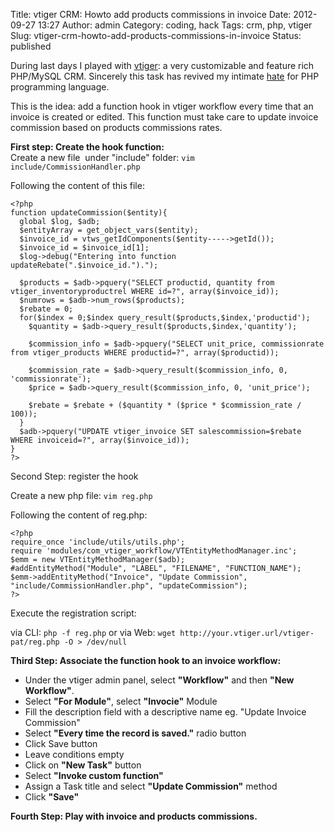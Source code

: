 Title: vtiger CRM: Howto add products commissions in invoice 
Date: 2012-09-27 13:27
Author: admin
Category: coding, hack
Tags: crm, php, vtiger
Slug: vtiger-crm-howto-add-products-commissions-in-invoice
Status: published

During last days I played with [vtiger](https://www.vtiger.com): a very
customizable and feature rich PHP/MySQL CRM. Sincerely this task has
revived my intimate [hate](http://www.google.com/search?q=php+sucks) for
PHP programming language.

This is the idea: add a function hook in vtiger workflow every time that
an invoice is created or edited. This function must take care to update
invoice commission based on products commissions rates.

**First step: Create the hook function:**  
Create a new file  under "include" folder: `vim include/CommissionHandler.php`

Following the content of this file:

```
<?php   
function updateCommission($entity){   
  global $log, $adb;   
  $entityArray = get_object_vars($entity);       
  $invoice_id = vtws_getIdComponents($entity----->getId());
  $invoice_id = $invoice_id[1];
  $log->debug("Entering into function updateRebate(".$invoice_id.").");
 
  $products = $adb->pquery("SELECT productid, quantity from vtiger_inventoryproductrel WHERE id=?", array($invoice_id));
  $numrows = $adb->num_rows($products);
  $rebate = 0;
  for($index = 0;$index query_result($products,$index,'productid');
    $quantity = $adb->query_result($products,$index,'quantity');
 
    $commission_info = $adb->pquery("SELECT unit_price, commissionrate from vtiger_products WHERE productid=?", array($productid));
 
    $commission_rate = $adb->query_result($commission_info, 0, 'commissionrate');
    $price = $adb->query_result($commission_info, 0, 'unit_price');
 
    $rebate = $rebate + ($quantity * ($price * $commission_rate / 100));
  }
  $adb->pquery("UPDATE vtiger_invoice SET salescommission=$rebate WHERE invoiceid=?", array($invoice_id));
}
?>
```

Second Step: register the hook  

Create a new php file: `vim reg.php`

Following the content of reg.php:

```
<?php 
require_once 'include/utils/utils.php'; 
require 'modules/com_vtiger_workflow/VTEntityMethodManager.inc'; 
$emm = new VTEntityMethodManager($adb); 
#addEntityMethod("Module", "LABEL", "FILENAME", "FUNCTION_NAME"); 
$emm->addEntityMethod("Invoice", "Update Commission", "include/CommissionHandler.php", "updateCommission");
?>
```

Execute the registration script:

via CLI: `php -f reg.php` or via Web: `wget http://your.vtiger.url/vtiger-pat/reg.php -O > /dev/null`

**Third Step: Associate the function hook to an invoice workflow:**

- Under the vtiger admin panel, select **"Workflow"** and then **"New Workflow"**.  
- Select **"For Module"**, select **"Invocie"** Module  
- Fill the description field with a descriptive name eg. "Update Invoice Commission"  
- Select **"Every time the record is saved."** radio button  
- Click Save button  
- Leave conditions empty  
- Click on **"New Task"** button  
- Select **"Invoke custom function"**  
- Assign a Task title and select **"Update Commission"** method  
- Click **"Save"**

**Fourth Step: Play with invoice and products commissions.**
